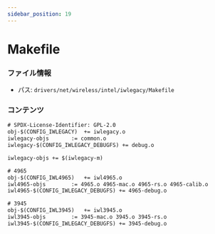 ```yaml
---
sidebar_position: 19
---
```

# Makefile

### ファイル情報

- パス: `drivers/net/wireless/intel/iwlegacy/Makefile`

### コンテンツ

```txt
# SPDX-License-Identifier: GPL-2.0
obj-$(CONFIG_IWLEGACY)	+= iwlegacy.o
iwlegacy-objs 		:= common.o
iwlegacy-$(CONFIG_IWLEGACY_DEBUGFS) += debug.o

iwlegacy-objs += $(iwlegacy-m)

# 4965
obj-$(CONFIG_IWL4965)	+= iwl4965.o
iwl4965-objs		:= 4965.o 4965-mac.o 4965-rs.o 4965-calib.o
iwl4965-$(CONFIG_IWLEGACY_DEBUGFS) += 4965-debug.o

# 3945
obj-$(CONFIG_IWL3945)	+= iwl3945.o
iwl3945-objs		:= 3945-mac.o 3945.o 3945-rs.o
iwl3945-$(CONFIG_IWLEGACY_DEBUGFS) += 3945-debug.o

```
